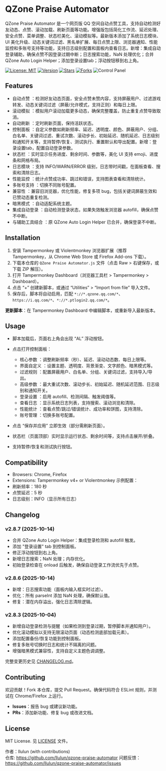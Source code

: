 # QZone Praise Automator

QZone Praise Automator 是一个网页版 QQ 空间自动点赞工具，支持自动检测好友动态、点赞、滚动加载、刷新页面等功能。增强版包括简化工作流、延迟处理、安全点赞、菜单调整、状态栏美化、滚动模拟等。最新版本添加了系统日志模块、UI 美化升级、动态关键词过滤、黑名单扩展、每日点赞上限、浏览器通知、性能监控和多账号支持等功能，支持日志级别配置和面板内查看日志。新增：集成自动登录辅助，确保点赞不因登录过期中断；日志搜索功能，NaN 处理优化；合并QZone Auto Login Helper；添加登录设置tab；浮动按钮移到右上角。

[![License: MIT](https://img.shields.io/badge/License-MIT-yellow.svg)](https://opensource.org/licenses/MIT)
[![Version](https://img.shields.io/badge/Version-2.8.7-blue.svg)](https://github.com/llulun/qzone-praise-automator/releases/tag/v2.8.7)
[![Stars](https://img.shields.io/github/stars/llulun/qzone-praise-automator)](https://github.com/llulun/qzone-praise-automator/stargazers)
[![Forks](https://img.shields.io/github/forks/llulun/qzone-praise-automator)](https://github.com/llulun/qzone-praise-automator/network/members)
![Control Panel](docs/control-panel.png)

## Features

- 自动点赞 ：检测好友动态页面，安全点赞未赞内容，支持屏蔽用户、过滤游戏转发、动态关键词过滤（屏蔽/允许模式，支持正则）和每日上限。
- 滚动模拟 ：模拟用户滚动加载更多动态，确保完整覆盖，防止重复点赞导致取消。
- 自动刷新 ：定时刷新页面，保持活跃状态。
- 控制面板 ：自定义参数如刷新频率、延迟、透明度、颜色、屏蔽用户、分组、白名单、关键词过滤、重试次数、滚动步长、初始延迟、随机延迟、日志级别和通知开关等，支持暂停/恢复、测试执行、重置默认和导出配置。新增：登录设置tab，配置自动登录参数。
- 状态栏 ：实时显示任务进度、剩余时间、参数等，美化 UI 支持 emoji、进度条和网格布局。
- 日志模块 ：支持 INFO/WARN/ERROR 级别，日志带时间戳，在面板查看、搜索和清除日志。
- 性能监控 ：统计点赞成功率、跳过和错误，支持图表查看和清除统计。
- 多账号支持 ：切换不同账号配置。
- 兼容性 ：兼容旧浏览器，优化性能，修复多项 bug，包括关键词屏蔽生效和已赞动态重复检测。
- 暗黑模式 ：自动适配系统主题。
- 集成自动登录 ：自动检测登录状态，如果失效触发浏览器 autofill，确保点赞不中断。
- 与辅助工具结合 ：原 QZone Auto Login Helper 已合并，确保登录不中断。

## Installation

1. 安装 Tampermonkey 或 Violentmonkey 浏览器扩展（推荐 Tampermonkey，从 Chrome Web Store 或 Firefox Add-ons 下载）。
2. 下载本仓库的 `QZone Praise Automator.js` 文件（点击 Raw > 右键保存，或下载 ZIP 解压）。
3. 打开 Tampermonkey Dashboard（浏览器工具栏 > Tampermonkey > Dashboard）。
4. 点击 “+” 创建新脚本，或通过 “Utilities” > “Import from file” 导入文件。
5. 保存后，脚本将自动启用，匹配 `*://*.qzone.qq.com/*`、`https://i.qq.com/*`、`*://*.ptlogin2.qq.com/*`。

**更新脚本**：在 Tampermonkey Dashboard 中编辑脚本，或重新导入最新版本。

## Usage

+ 脚本加载后，页面右上角会出现 “AL” 浮动按钮。
+ 点击打开控制面板：

  * 核心参数 ：调整刷新频率（秒）、延迟、滚动动态数、每日上限等。
  * 界面自定义 ：设置主题、透明度、背景渐变、文字颜色、暗黑模式等。
  * 过滤规则 ：配置屏蔽用户、白名单、分组、关键词过滤，支持导入/导出。
  * 高级参数 ：最大重试次数、滚动步长、初始延迟、随机延迟范围、日志级别和通知开关。
  * 登录设置 ：启用 autofill、检测间隔、触发阈值等。
  * 查看日志 ：显示系统日志列表，支持搜索、滚动浏览和清除。
  * 性能统计 ：查看点赞/跳过/错误统计、成功率和饼图，支持清除。
  * 账号管理 ：切换多账号配置。
+ 点击 “保存并应用” 立即生效（部分需刷新页面）。
+ 状态栏（页面顶部）实时显示运行状态、剩余时间等，支持点击展开/折叠。
+ 支持暂停/恢复和测试执行按钮。

## Compatibility

* Browsers: Chrome, Firefox
* Extensions: Tampermonkey v4+ or Violentmonkey 示例配置：
* 刷新频率：180 秒
* 点赞延迟：5 秒
* 日志级别：INFO（显示所有日志）

## Changelog

### v2.8.7 (2025-10-14)

- 合并 QZone Auto Login Helper：集成登录检测和 autofill 触发。
- 添加 "登录设置" tab 到控制面板。
- 修正浮动按钮到右上角。
- 新增日志搜索；NaN 处理；内存优化。
- 初始登录检查在 onload 后触发，确保自动登录工作流优先于点赞。

### v2.8.6 (2025-10-14)

* 新增：日志搜索功能（面板内输入框实时过滤）。
* 优化：所有 parseInt 添加 NaN 处理，确保默认值。
* 修复：潜在内存溢出，强化日志清除逻辑。

### v2.8.3 (2025-10-04)

* 新增自动登录检测与提醒（如果检测到登录过期，暂停脚本并通知用户）。
* 优化滚动模拟以支持无限滚动页面（动态检测底部加载元素）。
* 添加配置备份/恢复功能到控制面板。
* 修复多账号切换时日志和统计不隔离的问题。
* 增强暗黑模式兼容性，支持自定义主题色调调整。

完整变更历史见 [CHANGELOG.md](https://github.com/llulun/qzone-praise-automator/blob/main/CHANGELOG.md)。

## Contributing

欢迎贡献！Fork 本仓库，提交 Pull Request。确保代码符合 ESLint 规则，并测试在 Chrome/Firefox 上运行。

- **Issues**：报告 bug 或建议新功能。
- **PRs**：添加新功能、修复 bug 或改进文档。

## License

MIT License. 见 [LICENSE](LICENSE) 文件。

作者：llulun (with contributions)  
仓库: https://github.com/llulun/qzone-praise-automator
问题反馈：https://github.com/llulun/qzone-praise-automator/issues
